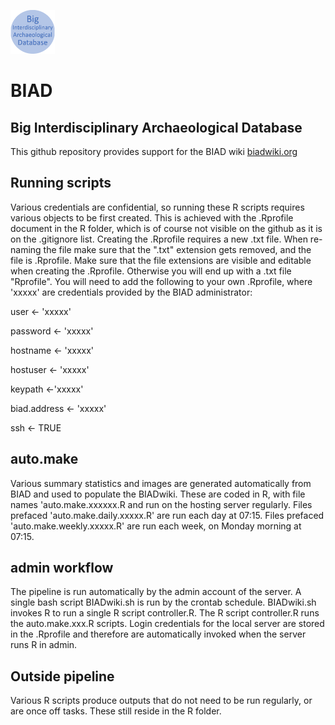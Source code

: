 <a href="http://biadwiki.org/"><img src="tools/logos/BIAD.logo.round.png" alt="BIAD" height="70"/></a>
# BIAD
## Big Interdisciplinary Archaeological Database
This github repository provides support for the BIAD wiki [biadwiki.org](http://biadwiki.org/) 

## Running scripts
Various credentials are confidential, so running these R scripts requires various objects to be first created.
This is achieved with the .Rprofile document in the R folder, which is of course not visible on the github as it is on the .gitignore list.
Creating the .Rprofile requires a new .txt file. When re-naming the file make sure that the ".txt" extension gets removed, and the file is .Rprofile.
Make sure that the file extensions are visible and editable when creating the .Rprofile. Otherwise you will end up with a .txt file "Rprofile".
You will need to add the following to your own .Rprofile, where 'xxxxx' are credentials provided by the BIAD administrator:

user <- 'xxxxx'

password <- 'xxxxx'

hostname <- 'xxxxx'

hostuser <- 'xxxxx'

keypath <-'xxxxx'

biad.address <- 'xxxxx'

ssh <- TRUE


## auto.make
Various summary statistics and images are generated automatically from BIAD and used to populate the BIADwiki.
These are coded in R, with file names 'auto.make.xxxxxx.R and run on the hosting server regularly. 
Files prefaced 'auto.make.daily.xxxxx.R' are run each day at 07:15.
Files prefaced 'auto.make.weekly.xxxxx.R' are run each week, on Monday morning at 07:15.

## admin workflow
The pipeline is run automatically by the admin account of the server.
A single bash script BIADwiki.sh is run by the crontab schedule. 
BIADwiki.sh invokes R to run a single R script controller.R.
The R script controller.R runs the auto.make.xxx.R scripts.
Login credentials for the local server are stored in the .Rprofile and therefore are automatically invoked when the server runs R in admin.

## Outside pipeline
Various R scripts produce outputs that do not need to be run regularly, or are once off tasks. 
These still reside in the R folder.
